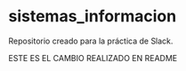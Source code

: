 # sistemas_informacion
Repositorio creado para la práctica de Slack.


ESTE ES EL CAMBIO REALIZADO EN README

